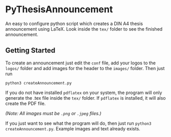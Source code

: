 # PyThesisAnnouncement

An easy to configure python script which creates a DIN A4 thesis announcement using LaTeX.
Look inside the ```tex/``` folder to see the finished announcement.

## Getting Started
To create an announcement just edit the ```conf``` file, add your logos to the ```logos/``` folder and add images for the header to the ```images/``` folder.
Then just run
```
python3 createAnnouncement.py
```
If you do not have installed ```pdflatex``` on your system, the program will only generate the .tex file inside the ```tex/``` folder. If ```pdflatex``` is installed, it will also create the PDF file.

*(Note: All images must be ```.png``` or ```.jpeg``` files.)*

If you just want to see what the program will do, then just run ```python3 createAnnouncement.py```. Example images and text already exists.
